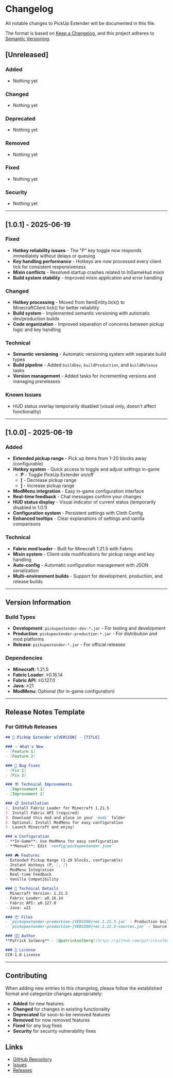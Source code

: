 # Changelog

All notable changes to PickUp Extender will be documented in this file.

The format is based on [Keep a Changelog](https://keepachangelog.com/en/1.0.0/),
and this project adheres to [Semantic Versioning](https://semver.org/spec/v2.0.0.html).

## [Unreleased]

### Added
- Nothing yet

### Changed
- Nothing yet

### Deprecated
- Nothing yet

### Removed
- Nothing yet

### Fixed
- Nothing yet

### Security
- Nothing yet

---

## [1.0.1] - 2025-06-19

### Fixed
- **Hotkey reliability issues** - The "P" key toggle now responds immediately without delays or queuing
- **Key handling performance** - Hotkeys are now processed every client tick for consistent responsiveness
- **Mixin conflicts** - Resolved startup crashes related to InGameHud mixin
- **Build system stability** - Improved mixin application and error handling

### Changed
- **Hotkey processing** - Moved from ItemEntity.tick() to MinecraftClient.tick() for better reliability
- **Build system** - Implemented semantic versioning with automatic dev/production builds
- **Code organization** - Improved separation of concerns between pickup logic and key handling

### Technical
- **Semantic versioning** - Automatic versioning system with separate build types
- **Build pipeline** - Added `buildDev`, `buildProduction`, and `buildRelease` tasks
- **Version management** - Added tasks for incrementing versions and managing prereleases

### Known Issues
- HUD status overlay temporarily disabled (visual only, doesn't affect functionality)

---

## [1.0.0] - 2025-06-19

### Added
- **Extended pickup range** - Pick up items from 1-20 blocks away (configurable)
- **Hotkey system** - Quick access to toggle and adjust settings in-game
  - **P** - Toggle PickUp Extender on/off
  - **[** - Decrease pickup range
  - **]** - Increase pickup range
- **ModMenu integration** - Easy in-game configuration interface
- **Real-time feedback** - Chat messages confirm your changes
- **HUD status display** - Visual indicator of current status (temporarily disabled in 1.0.1)
- **Configuration system** - Persistent settings with Cloth Config
- **Enhanced tooltips** - Clear explanations of settings and vanilla comparisons

### Technical
- **Fabric mod loader** - Built for Minecraft 1.21.5 with Fabric
- **Mixin system** - Client-side modifications for pickup range and key handling
- **Auto-config** - Automatic configuration management with JSON serialization
- **Multi-environment builds** - Support for development, production, and release builds

---

## Version Information

### Build Types
- **Development**: `pickupextender-dev-*.jar` - For testing and development
- **Production**: `pickupextender-production-*.jar` - For distribution and mod platforms
- **Release**: `pickupextender-*.jar` - For official releases

### Dependencies
- **Minecraft**: 1.21.5
- **Fabric Loader**: ≥0.16.14
- **Fabric API**: ≥0.127.0
- **Java**: ≥21
- **ModMenu**: Optional (for in-game configuration)

---

## Release Notes Template

### For GitHub Releases

```markdown
## 🎉 PickUp Extender v[VERSION] - [TITLE]

### ✨ What's New
- [Feature 1]
- [Feature 2]

### 🔧 Bug Fixes
- [Fix 1]
- [Fix 2]

### 🏗️ Technical Improvements
- [Improvement 1]
- [Improvement 2]

### 📋 Installation
1. Install Fabric Loader for Minecraft 1.21.5
2. Install Fabric API (required)
3. Download this mod and place in your `mods` folder
4. Optional: Install ModMenu for easy configuration
5. Launch Minecraft and enjoy!

### ⚙️ Configuration
- **In-Game**: Use ModMenu for easy configuration
- **Manual**: Edit `config/pickupextender.json`

### 🎮 Features
- Extended Pickup Range (1-20 blocks, configurable)
- Instant Hotkeys (P, [, ])
- ModMenu Integration
- Real-time Feedback
- Vanilla Compatibility

### 🔧 Technical Details
- Minecraft Version: 1.21.5
- Fabric Loader: ≥0.16.14
- Fabric API: ≥0.127.0
- Java: ≥21

### 📦 Files
- `pickupextender-production-[VERSION]+mc.1.21.5.jar` - Production build
- `pickupextender-production-[VERSION]+mc.1.21.5-sources.jar` - Source code

### 👨‍💻 Author
**Patrick Solberg** - [@patricksolberg](https://github.com/patricksolberg)

### 📄 License
CC0-1.0 License
```

---

## Contributing

When adding new entries to this changelog, please follow the established format and categorize changes appropriately:

- **Added** for new features
- **Changed** for changes in existing functionality
- **Deprecated** for soon-to-be removed features
- **Removed** for now removed features
- **Fixed** for any bug fixes
- **Security** for security vulnerability fixes

## Links

- [GitHub Repository](https://github.com/PatrickSolberg/PickUpExtender-fabric)
- [Issues](https://github.com/PatrickSolberg/PickUpExtender-fabric/issues)
- [Releases](https://github.com/PatrickSolberg/PickUpExtender-fabric/releases) 